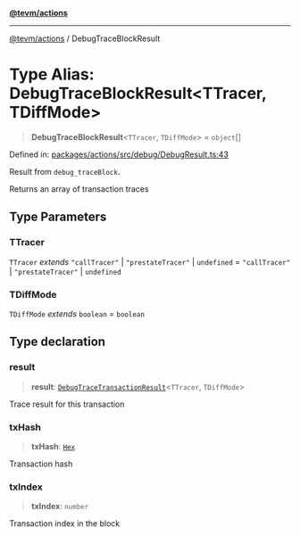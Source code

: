 [**@tevm/actions**](../README.md)

***

[@tevm/actions](../globals.md) / DebugTraceBlockResult

# Type Alias: DebugTraceBlockResult\<TTracer, TDiffMode\>

> **DebugTraceBlockResult**\<`TTracer`, `TDiffMode`\> = `object`[]

Defined in: [packages/actions/src/debug/DebugResult.ts:43](https://github.com/evmts/tevm-monorepo/blob/main/packages/actions/src/debug/DebugResult.ts#L43)

Result from `debug_traceBlock`.

Returns an array of transaction traces

## Type Parameters

### TTracer

`TTracer` *extends* `"callTracer"` \| `"prestateTracer"` \| `undefined` = `"callTracer"` \| `"prestateTracer"` \| `undefined`

### TDiffMode

`TDiffMode` *extends* `boolean` = `boolean`

## Type declaration

### result

> **result**: [`DebugTraceTransactionResult`](DebugTraceTransactionResult.md)\<`TTracer`, `TDiffMode`\>

Trace result for this transaction

### txHash

> **txHash**: [`Hex`](Hex.md)

Transaction hash

### txIndex

> **txIndex**: `number`

Transaction index in the block
